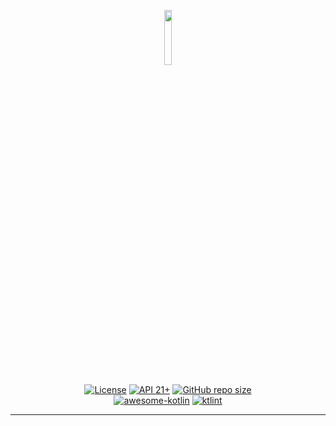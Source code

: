 <p align="center">
  <img src=".duckie.png" width="15%" />
</p>
<p align="center">
  <a href="https://github.com/sungbinland/duckie/blob/main/LICENSE"><img alt="License" src="https://img.shields.io/badge/License-MIT-blue"/></a>
  <a href="https://developer.android.com/about/versions/lollipop"><img alt="API 21+" src="https://img.shields.io/badge/API-21%2B-brightgreen.svg"/></a>
  <a href="https://github.com/sungbinland/duckie"><img alt="GitHub repo size" src="https://img.shields.io/github/repo-size/sungbinland/duckie"/></a>
  <br/>
  <a href="https://kotlin.link"><img src="https://kotlin.link/awesome-kotlin.svg" alt="awesome-kotlin"/></a>
  <a href="https://ktlint.github.io/"><img src="https://img.shields.io/badge/code%20style-%E2%9D%A4-FF4081.svg" alt="ktlint"/></a>
</p>

--- 